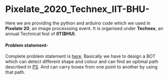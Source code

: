 # Pixelate_2020_Technex_IIT-BHU-
Here we are providing the python and arduino code which we used in **Pixelate 20**, an image processsing event. It is organised under **Technex**, an annual Technical fest of **IIT(BHU)**.

#### Problem statement-
Complete problem statement is [here](https://github.com/ujjawalece/Pixelate_2020_Technex_IIT-BHU-/blob/master/PS%20Pixelate.pdf).
Basically we have to design a BOT which can detect different shape and colour and can find an optimal path described in [PS](https://github.com/ujjawalece/Pixelate_2020_Technex_IIT-BHU-/blob/master/PS%20Pixelate.pdf). And can carry boxex from one point to another by using that path.
